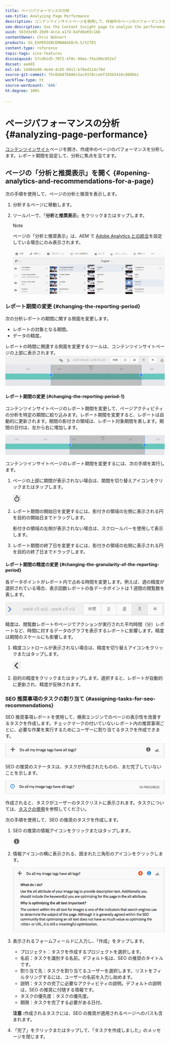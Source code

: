 ```yaml
---
title: ページパフォーマンスの分析
seo-title: Analyzing Page Performance
description: コンテンツインサイトページを使用して、作成中のページのパフォーマンスを分析する
seo-description: Use the Content Insight page to analyze the performance of the page that you are authoring
uuid: 563d3e98-20d9-4cca-a174-bafd6e65c1bb
contentOwner: Chris Bohnert
products: SG_EXPERIENCEMANAGER/6.5/SITES
content-type: reference
topic-tags: site-features
discoiquuid: 57cd61d5-78f2-4f8c-99ee-75e100c052ef
docset: aem65
exl-id: 14484a90-4e44-4c85-9411-b78ed11dc70d
source-git-commit: 75c6bb87bb06c5ac9378ccebf193b5416c080bb1
workflow-type: ht
source-wordcount: '666'
ht-degree: 100%

---
```


# ページパフォーマンスの分析 {#analyzing-page-performance}

[コンテンツインサイト](/help/sites-authoring/content-insights.md)ページを開き、作成中のページのパフォーマンスを分析します。レポート期間を設定して、分析に焦点を当てます。

## ページの「分析と推奨表示」を開く {#opening-analytics-and-recommendations-for-a-page}

次の手順を使用して、ページの分析と推奨を表示します。

1. 分析するページに移動します。
1. ツールバーで、「**分析と推奨表示**」をクリックまたはタップします。

   >[!NOTE]
   >
   >ページの「分析と推奨表示」は、AEM で [Adobe Analytics との統合](/help/sites-administering/adobeanalytics-connect.md)を設定している場合にのみ表示されます。

   ![screen-shot_2019-03-05at115319](assets/screen-shot_2019-03-05at115319.png)

### レポート期間の変更 {#changing-the-reporting-period}

次の分析レポートの期間に関する側面を変更します。

* レポートの対象となる期間。
* データの精度。

レポートの時間に関連する側面を変更するツールは、コンテンツインサイトページの上部に表示されます。![chlimage_1-126](assets/chlimage_1-126.png)

#### レポート期間の変更 {#changing-the-reporting-period-1}

コンテンツインサイトページのレポート期間を変更して、ページアクティビティの分析を特定の期間に絞り込みます。レポート期間を変更すると、レポートは自動的に更新されます。期間の影付きの領域は、レポート対象期間を表します。期間の日付は、左から右に増加します。

![chlimage_1-127](assets/chlimage_1-127.png)

コンテンツインサイトページのレポート期間を変更するには、次の手順を実行します。

1. ページの上部に期間が表示されない場合は、期間を切り替えアイコンをクリックまたはタップします。

   ![タイムフレームを切り替え](do-not-localize/chlimage_1-22.png)

1. レポート期間の開始日を変更するには、影付きの領域の左側に表示される円を目的の開始日までドラッグします。

   影付きの領域の左側が表示されない場合は、スクロールバーを使用して表示します。

1. レポート期間の終了日を変更するには、影付きの領域の右側に表示される円を目的の終了日までドラッグします。

#### レポート期間の精度の変更 {#changing-the-granularity-of-the-reporting-period}

各データポイントがレポート内で占める時間を変更します。例えば、週の精度が選択されている場合、表示回数レポートの各データポイントは 1 週間の閲覧数を表します。

![screen_shot_2017-11-29at141001](assets/screen_shot_2017-11-29at141001.png)

精度は、閲覧数レポートやページでアクションが実行された平均時間（分）レポートなど、時間に対するデータのグラフを表示するレポートに影響します。精度は期間のスケールにも影響します。

1. 精度コントロールが表示されない場合は、精度を切り替えアイコンをクリックまたはタップします。

   ![chlimage_1-128](assets/chlimage_1-128.png)

1. 目的の精度をクリックまたはタップします。選択すると、レポートが自動的に更新され、精度が反映されます。

### SEO 推奨事項のタスクの割り当て {#assigning-tasks-for-seo-recommendations}

SEO 推奨事項レポートを使用して、検索エンジンでのページの表示性を改善するタスクを作成します。チェックマークの付いていないレポート内の推奨事項ごとに、必要な作業を実行するためにユーザーに割り当てるタスクを作成できます。

![chlimage_1-129](assets/chlimage_1-129.png)

SEO の推奨のステータスは、タスクが作成されたものの、まだ完了していないことを示します。

![chlimage_1-130](assets/chlimage_1-130.png)

作成されると、タスクがユーザーのタスクリストに表示されます。タスクについては、[タスクの使用](/help/sites-authoring/task-content.md)を参照してください。

次の手順を使用して、SEO の推奨のタスクを作成します。

1. SEO の推奨の情報アイコンをクリックまたはタップします。

   ![情報アイコン](do-not-localize/chlimage_1-23.png)

1. 情報アイコンの横に表示される、囲まれた三角形のアイコンをクリックします。

   ![chlimage_1-131](assets/chlimage_1-131.png)

1. 表示されるフォームフィールドに入力し、「作成」をタップします。

   * プロジェクト：タスクを作成するプロジェクトを選択します。
   * 名前：タスクを識別する名前。デフォルト名は、SEO の推奨のタイトルです。
   * 割り当て先：タスクを割り当てるユーザーを選択します。リストをフィルタリングするには、ユーザーの名前を入力し始めます。
   * 説明：タスクの完了に必要なアクティビティの説明。デフォルトの説明は、SEO の推奨に付随する情報です。
   * タスクの優先度：タスクの優先度。
   * 期限：タスクを完了する必要がある日付。

   **注意 :**&#x200B;作成されるタスクには、SEO の推奨が適用されるページへのパスも含まれます。

1. 「完了」をクリックまたはタップして、「タスクを作成しました」のメッセージを閉じます。

